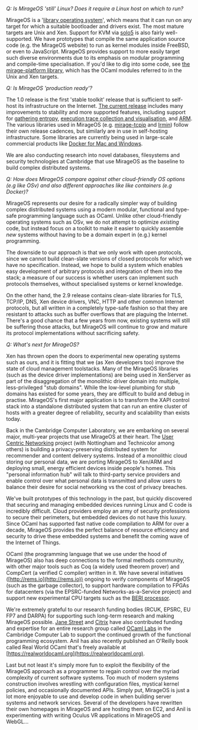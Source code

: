 *Q: Is MirageOS 'still' Linux? Does it require a Linux host on which to run?*

MirageOS is a '[library operating system](http://anil.recoil.org/papers/2013-asplos-mirage.pdf)', which means that it can run on any target for which a suitable bootloader and drivers exist. The most mature targets are Unix and Xen.  Support for KVM via [solo5](/blog/introducing-solo5) is also fairly well-supported.  We have prototypes that compile the same application source code (e.g. the MirageOS website) to run as kernel modules inside FreeBSD, or even to JavaScript. MirageOS provides support to more easily target such diverse environments due to its emphasis on modular programming and compile-time specialisation.  If you'd like to dig into some code, see [the mirage-platform library](https://github.com/mirage/mirage-platform), which has the OCaml modules referred to in the Unix and Xen targets.

*Q: Is MirageOS 'production ready'?*

The 1.0 release is the first 'stable toolkit' release that is sufficient to self-host its infrastructure on the Internet.  [The current release](https://github.com/mirage/mirage/releases/latest) includes many improvements to stability and more supported features, including support for [gathering entropy](/blog/mirage-entropy), [execution trace collection and visualisation](http://roscidus.com/blog/blog/2014/10/27/visualising-an-asynchronous-monad/), and [ARM](https://mirage.io/blog/introducing-xen-minios-arm).  The various libraries used in MirageOS (e.g. [mirage-tcpip](https://github.com/mirage/mirage-tcpip) and [Irmin](https://github.com/mirage/irmin)) follow their own release cadences, but similarly are in use in self-hosting infrastructure.  Some libraries are currently being used in large-scale commercial products like [Docker for Mac and Windows](https://mirage.io/blog/introducing-xen-minios-arm).

We are also conducting research into novel databases, filesystems and security technologies at Cambridge that use MirageOS as the baseline to build complex distributed systems.

*Q: How does MirageOS compare against other cloud-friendly OS options (e.g like OSv) and also different approaches like like containers (e.g Docker)?*

MirageOS represents our desire for a radically simpler way of building complex distributed systems using a modern modular, functional and type-safe programming language such as OCaml. Unlike other cloud-friendly operating systems such as OSv, we do not attempt to optimize *existing* code, but instead focus on a toolkit to make it easier to quickly assemble *new* systems without having to be a domain expert in (e.g.) kernel programming.

The downside to our approach is that we only work with open protocols, since we cannot build clean-slate versions of closed protocols for which we have no specification.  Instead, we hope to build a system which enables easy development of arbitrary protocols and integration of them into the stack; a measure of our success is whether users can implement such protocols themselves, without specialised systems or kernel knowledge.

On the other hand, the 2.9 release contains clean-slate libraries for TLS, TCP/IP, DNS, Xen device drivers, VNC, HTTP and other common Internet protocols, but all written in a completely type-safe fashion so that they are resistant to attacks such as buffer overflows that are plaguing the Internet. There's a good chance that a few years from now, existing systems will still be suffering those attacks, but MirageOS will continue to grow and mature its protocol implementations without sacrificing safety.

*Q: What's next for MirageOS?*

Xen has thrown open the doors to experimental new operating systems such as ours, and it is fitting that we (as Xen developers too) improve the state of cloud management toolstacks. Many of the MirageOS libraries (such as the device driver implementations) are being used in XenServer as part of the disaggregation of the monolithic driver domain into multiple, less-privileged "stub domains". While the low-level plumbing for stub domains has existed for some years, they are difficult to build and debug in practise. MirageOS's first major application is to transform the XAPI control stack into a standalone distributed system that can run an entire cluster of hosts with a greater degree of reliability, security and scalability than exists today.

Back in the Cambridge Computer Laboratory, we are embarking on several major, multi-year projects that use MirageOS at their heart. The [User Centric Networking](http://usercentricnetworking.eu) project (with Nottingham and Technicolor among others) is building a privacy-preserving distributed system for recommender and content delivery systems. Instead of a monolithic cloud storing our personal data, we are porting MirageOS to Xen/ARM and deploying small, energy efficient devices inside people's homes. This "personal information hub" will talk to third-party service providers and enable control over what personal data is transmitted and allow users to balance their desire for social networking vs the cost of privacy breaches.

We've built prototypes of this technology in the past, but quickly discovered that securing and managing embedded devices running Linux and C code is incredibly difficult. Cloud providers employ an army of security professions to secure their perimeters, but embedded devices do not have this luxury. Since OCaml has supported fast native code compilation to ARM for over a decade, MirageOS provides the perfect balance of resource efficiency and security to drive these embedded systems and benefit the coming wave of the Internet of Things.

OCaml (the programming language that we use under the hood of MirageOS) also has deep connections to the formal methods community, with other major tools such as Coq (a widely used theorem prover) and CompCert (a verified C compiler) written in it. We have several initiatives ([http://rems.io](http://rems.io)) ongoing to verify components of MirageOS (such as the garbage collector), to support hardware compilation to FPGAs for datacenters (via the EPSRC-funded Networks-as-a-Service project) and support new experimental CPU targets such as the [BERI processor](http://www.cl.cam.ac.uk/research/security/ctsrd/beri.html).

We're extremely grateful to our research funding bodies (RCUK, EPSRC, EU FP7 and DARPA) for supporting such long-term research and making MirageOS possible. [Jane Street](http://janestreet.com) and [Citrix](http://www.citrix.com) have also contributed funding and expertise for an entire research group called [OCaml Labs](http://www.cl.cam.ac.uk/projects/ocamllabs/) in the Cambridge Computer Lab to support the continued growth of the functional programming ecosystem. Anil has also recently published an O'Reilly book called Real World OCaml that's freely available at [https://realworldocaml.org](https://realworldocaml.org).

Last but not least it's simply more fun to exploit the flexibility of the MirageOS approach as a programmer to regain control over the myriad complexity of current software systems. Too much of modern systems construction involves wrestling with configuration files, mystical kernel policies, and occasionally documented APIs. Simply put, MirageOS is just a lot more enjoyable to use and develop code in when building server systems and network services. Several of the developers have rewritten their own homepages in MirageOS and are hosting them on EC2, and Anil is experimenting with writing Oculus VR applications in MirageOS and WebGL...

